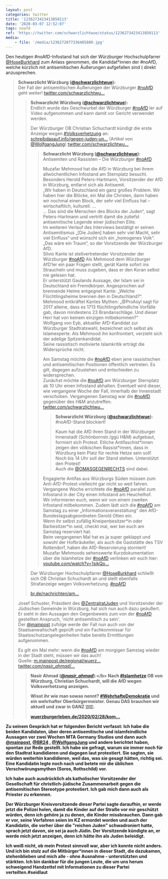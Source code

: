 ```yaml
---
layout: post
categories: twitter
title: '1236273423413850113'
date: '2020-03-07 12:52:07'
tags: noafd
ref: 'https://twitter.com/schwarzlichtwue/status/1236273423413850113'
media:
    - file: '/media/1236272877336485889.jpg'
---
```

Den heutigen #noAfD-Infostand hat sich der Würzburger Hochschulpfarrer [@HoseBurkhard](https://twitter.com/HoseBurkhard) zum Anlass genommen, die Kandidat\*innen der #noAfD, welche kürzlich mit antisemitischen Äußerungen aufgefallen sind ( direkt anzusprechen.  
> <b>Schwarzlicht Würzburg ([@schwarzlichtwue](https://twitter.com/schwarzlichtwue)):</b>  
>Der Fall der antisemitischen Äußerungen der Würzburger [#noAfD](/t/noafd) geht weiter! [twitter.com/schwarzlichtwu…](https://twitter.com/schwarzlichtwue/status/1233330079662592002)   
>> <b>Schwarzlicht Würzburg ([@schwarzlichtwue](https://twitter.com/schwarzlichtwue)):</b>    
>>Endlich wurde das Geschwurbel der Würzburger [#noAfD](/t/noafd) ler auf Video aufgenommen und kann damit vor Gericht verwendet werden.    
>>    
>>    
>>    
>>Der Würzburger OB Christian Schuchardt kündigt die erste Anzeige wegen [#Volksverhetzung](/t/volksverhetzung) an: [schreibdasauf.info/gegen-juden-un…](https://schreibdasauf.info/gegen-juden-und-muslime-afd-wahlkampf-in-wuerzburg) (Artikel von [@WolfgangJung](https://twitter.com/WolfgangJung)) [twitter.com/schwarzlichtwu…](https://twitter.com/schwarzlichtwue/status/1233044382691024899)     
>>> <b>Schwarzlicht Würzburg ([@schwarzlichtwue](https://twitter.com/schwarzlichtwue)):</b>      
>>>Antisemiten und Rassisten – Die Würzburger [#noAfD](/t/noafd)       
>>>      
>>>Muzafar Mehmood hat die AfD in Würzburg bei ihrem allwöchentlichen Infostand am Sternplatz besucht. Besonders Herold Peters-Hartmann, Vorsitzender der AfD in Würzburg, entlarvt sich als Antisemit.       
>>>„Wir haben in Deutschland ein ganz großes Problem. Wir haben hier die Blöcke, ein Mal die Christen, dann haben wir nochmal einen Block, der sehr viel Einfluss hat – wirtschaftlich, kulturell. …       
>>>… Das sind die Menschen des Blocks der Juden“, sagt Peters-Hartmann und vertritt damit die zutiefst antisemitische Legende einer jüdischen Elite.       
>>>Im weiteren Verlauf des Interviews bestätigt er seinen Antisemitismus „[Die Juden] haben sehr viel Macht, sehr viel Einfluss“ und wünscht sich ein „homogenes Volk“. „Das wäre ein Traum“, so der Vorsitzende der Würzburger AfD.       
>>>Silvio Kante ist stellvertretender Vorsitzender der Würzburger [#noAfD](/t/noafd)  Als Mehmood dem Würzburger AfD‘ler ein paar Fragen stellt, gerät Kante sofort ins Straucheln und muss zugeben, dass er den Koran selbst nie gelesen hat.       
>>>Er unterstützt Gaulands Aussage, der Islam sei in Deutschland ein Fremdkörper. Angesprochen auf brennende Heime entgegnet Kante: „Welche Flüchtlingsheime brennen den in Deutschland?“.       
>>>Mehmood entkräftet Kantes Mythen: „@ProAsyl sagt für 2017 alleine, dass es 1713 flüchtlingsfeindliche Vorfälle gab, davon mindestens 23 Brandanschläge. Und dieser Herr hat von keinem einzigen mitbekommen?“       
>>>Wolfgang von Eyb, aktueller AfD-Kandidat zur Würzburger Stadtratswahl, bezeichnet sich selbst als Islamexperte. Als Mehmood ihn konfrontiert, verzieht sich der adelige Spitzenkandidat.       
>>>Seine rassistisch motivierte Islamkritik erträgt die Widersprüche nicht.      
>>>      
>>>      
>>>      
>>>Am Samstag möchte die [#noAfD](/t/noafd) eben jene rassistischen und antisemitischen Positionen öffentlich vertreten. Es gilt, dagegen aufzustehen und entschieden zu widersprechen.       
>>>Zunächst möchte die [#noAfD](/t/noafd) am Würzburger Sternplatz ab 10 Uhr einen Infostand abhalten. Eventuell wird dieser, wie vergangene Woche der Fall, innerhalb der Innenstadt verschoben. Vergangenen Samstag war die [#noAfD](/t/noafd) gegenüber des H&amp;M anzutreffen. [twitter.com/schwarzlichtwu…](https://twitter.com/schwarzlichtwue/status/1231159447722086400)       
>>>> <b>Schwarzlicht Würzburg ([@schwarzlichtwue](https://twitter.com/schwarzlichtwue)):</b>        
>>>>#noAfD-Stand blockiert!        
>>>>        
>>>>        
>>>>        
>>>>Kaum hat die AfD ihren Stand in der Würzburger Innenstadt (Schönbornstr./ggü H&amp;M) aufgebaut, formiert sich Protest. Etliche Antifaschist\*innen zeigen den völkischen Rassist\*innen, dass in Würzburg kein Platz für rechte Hetze sein soll!          
>>>>Noch bis 14 Uhr soll der Stand stehen. Unterstützt den Protest!         
>>>>Auch die [@OMASGEGENRECHTS](https://twitter.com/OMASGEGENRECHTS) sind dabei.          
>>>      
>>>      
>>>Engagierte Antifas aus Würzburgs Süden müssen zum Anti-AfD-Protest vielleicht gar nicht so weit fahren. Vergangene Woche errichtete die [#noAfD](/t/noafd) parallel zum Infostand in der City einen Infostand am Heuchelhof.       
>>>Wir informieren euch, wenn wir von einem zweiten Infostand mitbekommen. Zudem lädt sich die [#noAfD](/t/noafd) am Samstag zu einer „Informationsveranstaltung“ den AfD-Bundestagsabgeordneten Gerold Otten ein.       
>>>Wenn ihr selbst zufällig Kneipenbesitzer\*in oder Barbesitzer\*in seid, checkt mal, wer bei euch am Samstag reserviert hat.       
>>>Beim vergangenen Mal hat es ja super geklappt und sowohl der Hofbräukeller, als auch die Gaststätte des TSV Rottendorf, haben die AfD-Reservierung storniert!       
>>>Muzafar Mehmoods sehenswerte Kurzdokumentation über die Islamhetze der [#noAfD](/t/noafd) verlinken wir euch hier: [youtube.com/watch?v=1sikQo…](https://www.youtube.com/watch?v=1sikQo0KKCc)       
>>    
>>    
>>Der Würzburger Hochschulpfarrer [@HoseBurkhard](https://twitter.com/HoseBurkhard) schließt sich OB Christian Schuchardt an und stellt ebenfalls Strafanzeige wegen Volksverhetzung. [#noAfD](/t/noafd)     
>>    
>>[br.de/nachrichten/am…](https://www.br.de/nachrichten/amp/bayern/wuerzburger-oberbuergermeister-will-afd-anzeigen,Rrm8wPQ)     
>  
>  
>Josef Schuster, Präsident des [@ZentralratJuden](https://twitter.com/ZentralratJuden) und Vorsitzender der Jüdischen Gemeinde in Würzburg, hat sich nun auch dazu geäußert. Er sieht in den Aussagen den Gegenbeweis zum von der [#noAfD](/t/noafd) gestellten Anspruch, 'nicht antisemitisch zu sein'.   
>Der [@mainpost](https://twitter.com/mainpost) zufolge werde der Fall nun auch von der Staatsanwaltschaft geprüft und ein Fachkommissar für Staatsschutzangelegenheiten habe bereits Ermittlungen aufgenommen.  
>  
>  
>  
>Es gilt ein Mal mehr: wenn die [#noAfD](/t/noafd) am morgigen Samstag wieder in der Stadt steht, müssen wir das auch!   
>Quelle: [m.mainpost.de/regional/wuerz…](https://m.mainpost.de/regional/wuerzburg/Wuerzburger-OB-schaltet-Polizei-wegen-AfD-Funktionaeren-ein;art735,10413925)   
>[twitter.com/_nasir_ahmad_/…](https://twitter.com/_nasir_ahmad_/status/1233411381929693185?s=19)   
>> <b>Nasir Ahmad ([@_nasir_ahmad_](https://twitter.com/_nasir_ahmad_)):</b>    
>>Nach [#Islamhetze](/t/islamhetze)  OB von Würzburg, Christian Schuchardt, will die AfD wegen Volksverhetzung anzeigen.    
>>    
>>    
>>    
>>Wisst ihr wie man sowas nennt? [#WehrhafteDemokratie](/t/wehrhaftedemokratie) und ein wehrhafter Oberbürgermeister. Genau DAS brauchen wir aktuell und zwar in GANZ 🇩🇪.    
>>    
>>    
>>    
>>[wuerzburgerleben.de/2020/02/28/kom…](https://www.wuerzburgerleben.de/2020/02/28/kommunalwahl-christian-schuchardt-afd-wegen-volksverhetzung-anzeigen-politik/)     
>  
>  


Zu seinem Gespräch hat er folgenden Bericht verfasst: 
Ich habe die beiden Kandidaten, über deren antisemitische und islamfeindliche Aussagen vor zwei Wochen MTA Germany Studios und dann auch [@mainpost](https://twitter.com/mainpost), [@BR24](https://twitter.com/BR24) , [@WolfgangJung](https://twitter.com/WolfgangJung) und andere berichtet haben, spontan zur Rede gestellt. 
Ich habe sie gefragt, warum sie immer noch für den Stadtrat kandidieren und dagegen laut protestiert. Sie sagten, sie würden weiterhin kandidieren, weil das, was sie gesagt hätten, richtig sei. 
Eine Kandidatin legte noch nach und betete mir die üblichen Verschwörungsmythen (Soros, Rothschild) vor.



Ich habe auch ausdrücklich als katholischer Vorsitzender der Gesellschaft für christlich-jüdische Zusammenarbeit gegen die antisemitischen Stereotype protestiert. 
Ich gab mich dann auch als Priester zu erkennen.



Der Würzburger Kreisvorsitzende dieser Partei sagte daraufhin, er werde jetzt die Polizei holen, damit die Kinder auf der Straße vor mir geschützt würden, denn ich gehöre ja zu denen, die Kinder missbrauchen. 
Dann gab er vor, seine Vorfahren seien im KZ ermordet worden und auch der Kandidatin, die vorher über die "reichen Juden" schwadroniert hatte, sprach jetzt davon, sie sei ja auch Jüdin. 
Der Vorsitzende kündigte an, er werde mich jetzt anzeigen, denn ich hätte ihn als Juden beleidigt.



Ich weiß nicht, ob mein Protest sinnvoll war, aber ich konnte nicht anders. 
Und ich bin stolz auf die Mitbürger\*innen in dieser Stadt, die dazukamen, stehenblieben und mich alle - ohne Ausnahme - unterstützten und stärkten. Ich bin dankbar für die jungen Leute, die um uns herum schweigend Handzettel mit Informationen zu dieser Partei verteilten.#seidlaut 